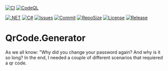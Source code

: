 [![CI](https://github.com/BoBoBaSs84/QrCode.Generator/actions/workflows/ci.yml/badge.svg?branch=main)](https://github.com/BoBoBaSs84/QrCode.Generator/actions/workflows/ci.yml)
[![CodeQL](https://github.com/BoBoBaSs84/QrCode.Generator/actions/workflows/codeql.yml/badge.svg?branch=main)](https://github.com/BoBoBaSs84/QrCode.Generator/actions/workflows/codeql.yml)

[![.NET](https://img.shields.io/badge/net8.0-5C2D91?logo=.NET&labelColor=gray)](https://github.com/BoBoBaSs84/QrCode.Generator)
[![C#](https://img.shields.io/badge/C%23-13.0-239120)](https://github.com/BoBoBaSs84/QrCode.Generator)
[![Issues](https://img.shields.io/github/issues/BoBoBaSs84/QrCode.Generator)](https://github.com/BoBoBaSs84/QrCode.Generator/issues)
[![Commit](https://img.shields.io/github/last-commit/BoBoBaSs84/QrCode.Generator)](https://github.com/BoBoBaSs84/QrCode.Generator/commits/main/)
[![RepoSize](https://img.shields.io/github/repo-size/BoBoBaSs84/QrCode.Generator)](https://github.com/BoBoBaSs84/QrCode.Generator)
[![License](https://img.shields.io/github/license/BoBoBaSs84/QrCode.Generator)](https://github.com/BoBoBaSs84/QrCode.Generator/blob/main/LICENSE)
[![Release](https://img.shields.io/github/v/release/BoBoBaSs84/QrCode.Generator)](https://github.com/BoBoBaSs84/QrCode.Generator/releases/latest)

# QrCode.Generator
As we all know: "Why did you change your password again? And why is it so long?
In the end, I needed a couple of different scenarios that requiered a qr code.
